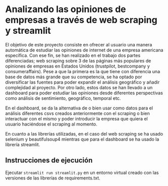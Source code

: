 # Analizando las opiniones de empresas a través de web scraping y streamlit

El objetivo de este proyecto consiste en ofrecer al usuario una manera automática de estudiar las opiniones de internet de una empresa americana específica.
Con ese fin, se han realizado en el trabajo dos partes diferenciadas; web scraping sobre 3 de las páginas más populares de opiniones de empresas en Estados Unidos (trustpilot, bestcompany y consumeraffairs). Pese a que la primera es la que tiene con diferencia una base de datos más grande que su competencia, se ha optado por diversificar las fuentes para poder expandir el análisis geográfico y añadir complejidad al proyecto. Por otro lado, estos datos se han llevado a un dashboard para poder estudiar las opiniones desde diferentes perspectivas como análisis de sentimiento, geográfico, temporal etc.

En el dashboard, se da la alternativa de o bien usar como datos para el análisis diferentes csvs creados anteriormente con el scraping o bien interactuar con el mismo y poder introducir la empresa que quiera el usuario haciéndose el scraping al momento.

En cuanto a las librerías utilizadas, en el caso del web scraping se ha usado selenium y beautifulsoup4 mientras que para el dashboard se ha usado la librería streamlit. 

## Instrucciones de ejecución

Ejecutar `streamlit run streamlit.py` en un entorno virtual creado con las versiones de las librerías de requirements.txt.

